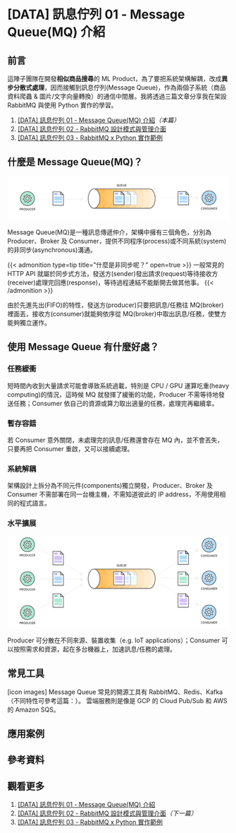 # [DATA] 訊息佇列 01 - Message Queue(MQ) 介紹

<!--more-->

<!-- # 訊息佇列 Message Queue(MQ) 介紹 -->

## 前言

這陣子團隊在開發**相似商品搜尋**的 ML Product，為了要把系統架構解耦，改成**異步分散式處理**，因而接觸到訊息佇列(Message Queue)，作為兩個子系統（商品資料爬蟲 & 圖片/文字向量轉換）的通信中間層。我將透過三篇文章分享我在架設 RabbitMQ 與使用 Python 實作的學習。

1. [[DATA] 訊息佇列 01 - Message Queue(MQ) 介紹](/message-queue/)*（本篇）*
2. [[DATA] 訊息佇列 02 - RabbitMQ 設計模式與管理介面](/rabbitmq-intro/)
3. [[DATA] 訊息佇列 03 - RabbitMQ x Python 實作範例](/rabbitmq-python/)


## 什麼是 Message Queue(MQ)？


![Message Queue - single](01_mq_single.png "Message Queue - single")

Message Queue(MQ)是一種訊息傳遞仲介，架構中擁有三個角色，分別為 Producer、Broker 及 Consumer，提供不同程序(process)或不同系統(system)的非同步(asynchronous)溝通。

{{< admonition type=tip title="什麼是非同步呢？" open=true >}}
一般常見的 HTTP API 就屬於同步式方法，發送方(sender)發出請求(request)等待接收方(receiver)處理完回應(response)，等待過程連結不能斷開去做其他事。
{{< /admonition >}}

由於先進先出(FIFO)的特性，發送方(producer)只要把訊息/任務往 MQ(broker) 裡面丟，接收方(consumer)就能夠依序從 MQ(broker)中取出訊息/任務，使雙方能夠獨立運作。

## 使用 Message Queue 有什麼好處？
### 任務緩衝

短時間內收到大量請求可能會導致系統過載，特別是 CPU / GPU 運算吃重(heavy computing)的情況，這時候 MQ 就發揮了緩衝的功能，Producer 不需等待地發送任務；Consumer 依自己的資源或算力取出適量的任務，處理完再繼續拿。

### 暫存容錯
若 Consumer 意外關閉，未處理完的訊息/任務還會存在 MQ 內，並不會丟失，只要再把 Consumer 重啟，又可以接續處理。
### 系統解耦
架構設計上拆分為不同元件(components)獨立開發，Producer、Broker 及 Consumer 不需部署在同一台機主機，不需知道彼此的 IP address，不用使用相同的程式語言。
### 水平擴展

![Message Queue - multi](02_mq_multi.jpg "Message Queue - multi")

Producer 可分散在不同來源、裝置收集（e.g. IoT applications）；Consumer 可以按照需求和資源，起在多台機器上，加速訊息/任務的處理。

## 常見工具
[icon images]
Message Queue 常見的開源工具有 RabbitMQ、Redis、Kafka（不同特性可參考這篇：）。
雲端服務則是像是 GCP 的 Cloud Pub/Sub 和 AWS 的 Amazon SQS。

## 應用案例


## 參考資料


## 觀看更多
1. [[DATA] 訊息佇列 01 - Message Queue(MQ) 介紹](/message-queue/)
2. [[DATA] 訊息佇列 02 - RabbitMQ 設計模式與管理介面](/rabbitmq-intro/)*（下一篇）*
3. [[DATA] 訊息佇列 03 - RabbitMQ x Python 實作範例](/rabbitmq-python/)
